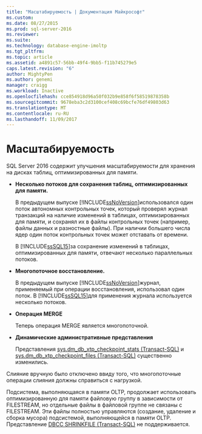 ```yaml
---
title: "Масштабируемость | Документация Майкрософт"
ms.custom: 
ms.date: 08/27/2015
ms.prod: sql-server-2016
ms.reviewer: 
ms.suite: 
ms.technology: database-engine-imoltp
ms.tgt_pltfrm: 
ms.topic: article
ms.assetid: a4891c57-56bb-49f4-9bb5-f11b745279e5
caps.latest.revision: "6"
author: MightyPen
ms.author: genemi
manager: craigg
ms.workload: Inactive
ms.openlocfilehash: cce854918d96a50f032b9e858f6f58519878358b
ms.sourcegitcommit: 9678eba3c2d3100cef408c69bcfe76df49803d63
ms.translationtype: MT
ms.contentlocale: ru-RU
ms.lasthandoff: 11/09/2017
---
```

# <a name="scalability"></a>Масштабируемость
  SQL Server 2016 содержит улучшения масштабируемости для хранения на дисках таблиц, оптимизированных для памяти.  
  
-   **Несколько потоков для сохранения таблиц, оптимизированных для памяти.**  
  
     В предыдущем выпуске [!INCLUDE[ssNoVersion](../../includes/ssnoversion-md.md)]использовался один поток автономных контрольных точек, который проверял журнал транзакций на наличие изменений в таблицах, оптимизированных для памяти, и сохранял их в файлы контрольных точек (например, файлы данных и разностные файлы). При наличии большего числа ядер один поток контрольных точек может отставать от времени.  
  
     В [!INCLUDE[ssSQL15](../../includes/sssql15-md.md)]за сохранение изменений в таблицах, оптимизированных для памяти, отвечают несколько параллельных потоков.  
  
-   **Многопоточное восстановление.**  
  
     В предыдущем выпуске [!INCLUDE[ssNoVersion](../../includes/ssnoversion-md.md)]журнал, применяемый при операции восстановления, использовал один поток. В [!INCLUDE[ssSQL15](../../includes/sssql15-md.md)]для применения журнала используется несколько потоков.  
  
-   **Операция MERGE**  
  
     Теперь операция MERGE является многопоточной.  
  
-   **Динамические административные представления**  
  
     Представления [sys.dm_db_xtp_checkpoint_stats (Transact-SQL)](../../relational-databases/system-dynamic-management-views/sys-dm-db-xtp-checkpoint-stats-transact-sql.md) и [sys.dm_db_xtp_checkpoint_files (Transact-SQL)](../../relational-databases/system-dynamic-management-views/sys-dm-db-xtp-checkpoint-files-transact-sql.md) существенно изменились.  
  
 Слияние вручную было отключено ввиду того, что многопоточные операции слияния должны справиться с нагрузкой.  
  
 Подсистема, выполняющаяся в памяти OLTP, продолжает использовать оптимизированную для памяти файловую группу в зависимости от FILESTREAM, но отдельные файлы в файловой группе не связаны с FILESTREAM. Эти файлы полностью управляются (создание, удаление и сборка мусора) подсистемой, выполняющейся в памяти OLTP. Представление [DBCC SHRINKFILE (Transact-SQL)](../../t-sql/database-console-commands/dbcc-shrinkfile-transact-sql.md) не поддерживается.  
  
  
